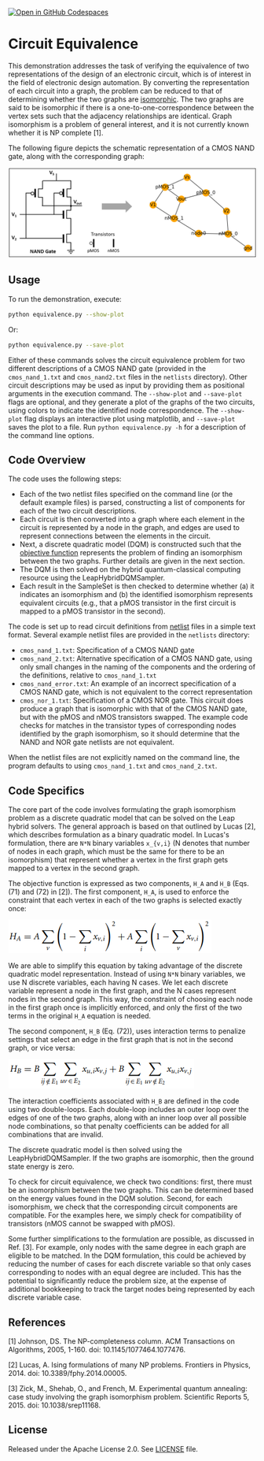 [![Open in GitHub Codespaces](
  https://img.shields.io/badge/Open%20in%20GitHub%20Codespaces-333?logo=github)](
  https://codespaces.new/dwave-examples/circuit-equivalence?quickstart=1)

# Circuit Equivalence

This demonstration addresses the task of verifying the equivalence of two
representations of the design of an electronic circuit, which is of interest in
the field of electronic design automation.  By converting the representation of
each circuit into a graph, the problem can be reduced to that of determining
whether the two graphs are
[isomorphic](https://en.wikipedia.org/wiki/Graph_isomorphism).  The two graphs
are said to be isomorphic if there is a one-to-one-correspondence between the
vertex sets such that the adjacency relationships are identical.  Graph
isomorphism is a problem of general interest, and it is not currently known
whether it is NP complete [1].

The following figure depicts the schematic representation of a CMOS NAND gate,
along with the corresponding graph:

![CMOS NAND gate](_static/nand_to_graph.png)

## Usage

To run the demonstration, execute:

```bash
python equivalence.py --show-plot
```

Or:

```bash
python equivalence.py --save-plot
```

Either of these commands solves the circuit equivalence problem for two
different descriptions of a CMOS NAND gate (provided in the `cmos_nand_1.txt`
and `cmos_nand2.txt` files in the `netlists` directory).  Other circuit
descriptions may be used as input by providing them as positional arguments in
the execution command.  The `--show-plot` and `--save-plot` flags are optional,
and they generate a plot of the graphs of the two circuits, using colors to
indicate the identified node correspondence.  The `--show-plot` flag displays an
interactive plot using matplotlib, and `--save-plot` saves the plot to a file.
Run `python equivalence.py -h` for a description of the command line options.

## Code Overview

The code uses the following steps:

- Each of the two netlist files specified on the command line (or the default
  example files) is parsed, constructing a list of components for each of the
  two circuit descriptions.
- Each circuit is then converted into a graph where each element in the circuit
  is represented by a node in the graph, and edges are used to represent
  connections between the elements in the circuit.
- Next, a discrete quadratic model (DQM) is constructed such that the [objective
  function](https://docs.dwavesys.com/docs/latest/c_gs_3.html) represents the
  problem of finding an isomorphism between the two graphs.  Further details are
  given in the next section.
- The DQM is then solved on the hybrid quantum-classical computing resource
  using the LeapHybridDQMSampler.
- Each result in the SampleSet is then checked to determine whether (a) it
  indicates an isomorphism and (b) the identified isomorphism represents
  equivalent circuits (e.g., that a pMOS transistor in the first circuit is
  mapped to a pMOS transistor in the second).

The code is set up to read circuit definitions from
[netlist](https://en.wikipedia.org/wiki/Netlist) files in a simple text format.
Several example netlist files are provided in the `netlists` directory:

- `cmos_nand_1.txt`: Specification of a CMOS NAND gate
- `cmos_nand_2.txt`: Alternative specification of a CMOS NAND gate, using only
  small changes in the naming of the components and the ordering of the
  definitions, relative to `cmos_nand_1.txt`
- `cmos_nand_error.txt`: An example of an incorrect specification of a CMOS
  NAND gate, which is not equivalent to the correct representation
- `cmos_nor_1.txt`: Specification of a CMOS NOR gate.  This circuit does produce
  a graph that is isomorphic with that of the CMOS NAND gate, but with the pMOS
  and nMOS transistors swapped.  The example code checks for matches in the
  transistor types of corresponding nodes identified by the graph isomorphism,
  so it should determine that the NAND and NOR gate netlists are not equivalent.


When the netlist files are not explicitly named on the command line, the program
defaults to using `cmos_nand_1.txt` and `cmos_nand_2.txt`.


## Code Specifics

The core part of the code involves formulating the graph isomorphism problem as
a discrete quadratic model that can be solved on the Leap hybrid solvers.  The
general approach is based on that outlined by Lucas [2], which describes
formulation as a binary quadratic model.  In Lucas's formulation, there are
`N*N` binary variables `x_{v,i}` (N denotes that number of nodes in each graph,
which must be the same for there to be an isomorphism) that represent whether a
vertex in the first graph gets mapped to a vertex in the second graph.

The objective function is expressed as two components, `H_A` and `H_B`
(Eqs. (71) and (72) in [2]).  The first component, `H_A`, is used to enforce the
constraint that each vertex in each of the two graphs is selected exactly once:

![HA](_static/HA.png)

We are able to simplify this equation by taking advantage of the discrete
quadratic model representation.  Instead of using `N*N` binary variables, we use
N discrete variables, each having N cases.  We let each discrete variable
represent a node in the first graph, and the N cases represent nodes in the
second graph.  This way, the constraint of choosing each node in the first graph
once is implicitly enforced, and only the first of the two terms in the original
`H_A` equation is needed.

The second component, `H_B` (Eq. (72)), uses interaction terms to penalize
settings that select an edge in the first graph that is not in the second graph,
or vice versa:

![HB](_static/HB.png)

The interaction coefficients associated with `H_B` are defined in the code using
two double-loops.  Each double-loop includes an outer loop over the edges of one
of the two graphs, along with an inner loop over all possible node combinations,
so that penalty coefficients can be added for all combinations that are invalid.

The discrete quadratic model is then solved using the LeapHybridDQMSampler.  If
the two graphs are isomorphic, then the ground state energy is zero.

To check for circuit equivalence, we check two conditions: first, there must be
an isomorphism between the two graphs.  This can be determined based on the
energy values found in the DQM solution.  Second, for each isomorphism, we check
that the corresponding circuit components are compatible.  For the examples
here, we simply check for compatibility of transistors (nMOS cannot be swapped
with pMOS).

Some further simplifications to the formulation are possible, as discussed in
Ref. [3].  For example, only nodes with the same degree in each graph are
eligible to be matched.  In the DQM formulation, this could be achieved by
reducing the number of cases for each discrete variable so that only cases
corresponding to nodes with an equal degree are included.  This has the
potential to significantly reduce the problem size, at the expense of additional
bookkeeping to track the target nodes being represented by each discrete variable
case.

## References

[1] Johnson, DS. The NP-completeness column. ACM Transactions on Algorithms,
2005, 1-160. doi: 10.1145/1077464.1077476.

[2] Lucas, A. Ising formulations of many NP problems. Frontiers in
Physics, 2014. doi: 10.3389/fphy.2014.00005.

[3] Zick, M., Shehab, O., and French, M.  Experimental quantum annealing: case
study involving the graph isomorphism problem.  Scientific Reports 5, 2015. doi:
10.1038/srep11168.

## License

Released under the Apache License 2.0. See [LICENSE](LICENSE) file.
